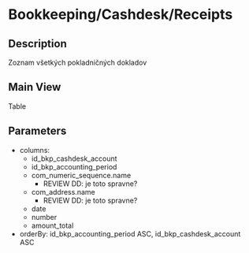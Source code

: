 # Bookkeeping/Cashdesk/Receipts

## Description

Zoznam všetkých pokladničných dokladov

## Main View

Table

## Parameters

* columns:
  * id_bkp_cashdesk_account
  * id_bkp_accounting_period
  * com_numeric_sequence.name
    * REVIEW DD: je toto spravne?
  * com_address.name
    * REVIEW DD: je toto spravne?
  * date
  * number
  * amount_total
* orderBy: id_bkp_accounting_period ASC, id_bkp_cashdesk_account ASC
